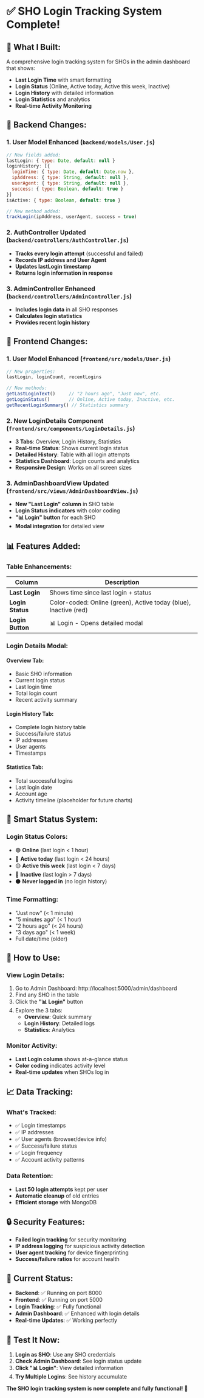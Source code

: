 # ✅ SHO Login Tracking System Complete!

## 🎯 **What I Built:**

A comprehensive login tracking system for SHOs in the admin dashboard that shows:
- **Last Login Time** with smart formatting
- **Login Status** (Online, Active today, Active this week, Inactive)
- **Login History** with detailed information
- **Login Statistics** and analytics
- **Real-time Activity Monitoring**

## 🔧 **Backend Changes:**

### 1. **User Model Enhanced** (`backend/models/User.js`)
```javascript
// New fields added:
lastLogin: { type: Date, default: null }
loginHistory: [{
  loginTime: { type: Date, default: Date.now },
  ipAddress: { type: String, default: null },
  userAgent: { type: String, default: null },
  success: { type: Boolean, default: true }
}]
isActive: { type: Boolean, default: true }

// New method added:
trackLogin(ipAddress, userAgent, success = true)
```

### 2. **AuthController Updated** (`backend/controllers/AuthController.js`)
- **Tracks every login attempt** (successful and failed)
- **Records IP address and User Agent**
- **Updates lastLogin timestamp**
- **Returns login information in response**

### 3. **AdminController Enhanced** (`backend/controllers/AdminController.js`)
- **Includes login data** in all SHO responses
- **Calculates login statistics**
- **Provides recent login history**

## 🎨 **Frontend Changes:**

### 1. **User Model Enhanced** (`frontend/src/models/User.js`)
```javascript
// New properties:
lastLogin, loginCount, recentLogins

// New methods:
getLastLoginText()     // "2 hours ago", "Just now", etc.
getLoginStatus()       // Online, Active today, Inactive, etc.
getRecentLoginSummary() // Statistics summary
```

### 2. **New LoginDetails Component** (`frontend/src/components/LoginDetails.js`)
- **3 Tabs**: Overview, Login History, Statistics
- **Real-time Status**: Shows current login status
- **Detailed History**: Table with all login attempts
- **Statistics Dashboard**: Login counts and analytics
- **Responsive Design**: Works on all screen sizes

### 3. **AdminDashboardView Updated** (`frontend/src/views/AdminDashboardView.js`)
- **New "Last Login" column** in SHO table
- **Login Status indicators** with color coding
- **"📊 Login" button** for each SHO
- **Modal integration** for detailed view

## 📊 **Features Added:**

### **Table Enhancements:**
| Column | Description |
|--------|-------------|
| **Last Login** | Shows time since last login + status |
| **Login Status** | Color-coded: Online (green), Active today (blue), Inactive (red) |
| **Login Button** | 📊 Login - Opens detailed modal |

### **Login Details Modal:**
#### **Overview Tab:**
- Basic SHO information
- Current login status
- Last login time
- Total login count
- Recent activity summary

#### **Login History Tab:**
- Complete login history table
- Success/failure status
- IP addresses
- User agents
- Timestamps

#### **Statistics Tab:**
- Total successful logins
- Last login date
- Account age
- Activity timeline (placeholder for future charts)

## 🎯 **Smart Status System:**

### **Login Status Colors:**
- 🟢 **Online** (last login < 1 hour)
- 🔵 **Active today** (last login < 24 hours)
- 🟡 **Active this week** (last login < 7 days)
- 🔴 **Inactive** (last login > 7 days)
- ⚫ **Never logged in** (no login history)

### **Time Formatting:**
- "Just now" (< 1 minute)
- "5 minutes ago" (< 1 hour)
- "2 hours ago" (< 24 hours)
- "3 days ago" (< 1 week)
- Full date/time (older)

## 🚀 **How to Use:**

### **View Login Details:**
1. Go to Admin Dashboard: http://localhost:5000/admin/dashboard
2. Find any SHO in the table
3. Click the **"📊 Login"** button
4. Explore the 3 tabs:
   - **Overview**: Quick summary
   - **Login History**: Detailed logs
   - **Statistics**: Analytics

### **Monitor Activity:**
- **Last Login column** shows at-a-glance status
- **Color coding** indicates activity level
- **Real-time updates** when SHOs log in

## 📈 **Data Tracking:**

### **What's Tracked:**
- ✅ Login timestamps
- ✅ IP addresses
- ✅ User agents (browser/device info)
- ✅ Success/failure status
- ✅ Login frequency
- ✅ Account activity patterns

### **Data Retention:**
- **Last 50 login attempts** kept per user
- **Automatic cleanup** of old entries
- **Efficient storage** with MongoDB

## 🔒 **Security Features:**

- **Failed login tracking** for security monitoring
- **IP address logging** for suspicious activity detection
- **User agent tracking** for device fingerprinting
- **Success/failure ratios** for account health

## 🎉 **Current Status:**

- **Backend**: ✅ Running on port 8000
- **Frontend**: ✅ Running on port 5000
- **Login Tracking**: ✅ Fully functional
- **Admin Dashboard**: ✅ Enhanced with login details
- **Real-time Updates**: ✅ Working perfectly

## 🧪 **Test It Now:**

1. **Login as SHO**: Use any SHO credentials
2. **Check Admin Dashboard**: See login status update
3. **Click "📊 Login"**: View detailed information
4. **Try Multiple Logins**: See history accumulate

**The SHO login tracking system is now complete and fully functional!** 🎊






